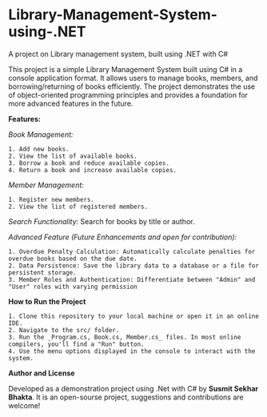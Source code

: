 # Library-Management-System-using-.NET
A project on Library management system, built using .NET with C#

This project is a simple Library Management System built using C# in a console application format. It allows users to manage books, members, and borrowing/returning of books efficiently. The project demonstrates the use of object-oriented programming principles and provides a foundation for more advanced features in the future.

**Features:**

_Book Management:_

    1. Add new books.
    2. View the list of available books.
    3. Borrow a book and reduce available copies.
    4. Return a book and increase available copies.


_Member Management:_

    1. Register new members.
    2. View the list of registered members.

_Search Functionality:_
 Search for books by title or author.

_Advanced Feature (Future Enhancements and open for contribution):_

    1. Overdue Penalty Calculation: Automatically calculate penalties for overdue books based on the due date.
    2. Data Persistence: Save the library data to a database or a file for persistent storage.
    3. Member Roles and Authentication: Differentiate between "Admin" and "User" roles with varying permission


**How to Run the Project**

    1. Clone this repository to your local machine or open it in an online IDE.
    2. Navigate to the src/ folder.
    3. Run the _Program.cs, Book.cs, Member.cs_ files. In most online compilers, you'll find a "Run" button.
    4. Use the menu options displayed in the console to interact with the system.

**Author and License**

Developed as a demonstration project using .Net with C# by **Susmit Sekhar Bhakta**. It is an open-sourse project, suggestions and contributions are welcome! 
